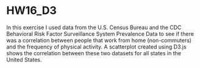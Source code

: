 # HW16_D3
In this exercise I used data from the U.S. Census Bureau and the CDC Behavioral Risk Factor Surveillance System Prevalence Data to see if there was a correlation between people that work from home (non-commuters) and the frequency of physical activity. A scatterplot created using D3.js shows the correlation between these two datasets for all states in the United States.
